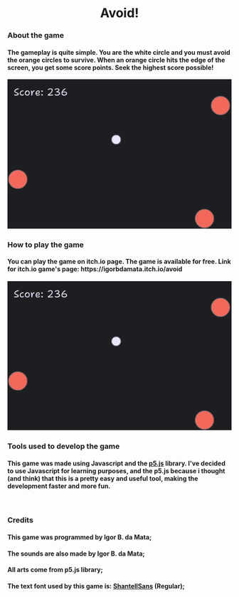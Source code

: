 <h1 align="center">Avoid!</h1>

<h3 align="left">About the game</h3>
<h4>	The gameplay is quite simple. You are the white circle and you must avoid the orange circles to survive. When an orange circle hits the edge of the screen, you get some score points. Seek the highest score possible!</h4>
<img src= "https://github.com/igorbdamata/Avoid/blob/main/readmeFiles/gif1.gif">
<br>

<h3 align="left">How to play the game</h3>
<h4>	You can play the game on itch.io page. The game is available for free. Link for itch.io game's page: https://igorbdamata.itch.io/avoid</h4>
<img src= "https://github.com/igorbdamata/Avoid/blob/main/readmeFiles/gif3.gif">
<br>

<h3 align="left">Tools used to develop the game</h3>
<h4>	This game was made using Javascript and the <a href="https://p5js.org/">p5.js</a> library. I've decided to use Javascript for learning purposes, and the p5.js because i thought (and think) that this is a pretty easy and useful tool, making the development faster and more fun.</h4>

<br>

<h3 align="left">Credits</h3>
<h4>This game was programmed by Igor B. da Mata;</h4>
<h4>The sounds are also made by Igor B. da Mata;</h4>
<h4>All arts come from p5.js library;</h4>
<h4>The text font used by this game is: <a href="https://shantellsans.com/">ShantellSans</a> (Regular);</h4>
